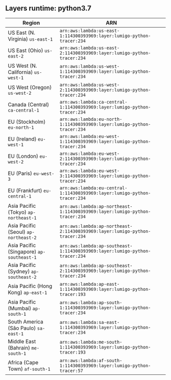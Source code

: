 Layers runtime: python3.7
----
| Region | ARN |
| --- | --- |
|US East (N. Virginia)  `us-east-1`|`arn:aws:lambda:us-east-1:114300393969:layer:lumigo-python-tracer:234`|
|US East (Ohio)  `us-east-2`|`arn:aws:lambda:us-east-2:114300393969:layer:lumigo-python-tracer:234`|
|US West (N. California)  `us-west-1`|`arn:aws:lambda:us-west-1:114300393969:layer:lumigo-python-tracer:234`|
|US West (Oregon)  `us-west-2`|`arn:aws:lambda:us-west-2:114300393969:layer:lumigo-python-tracer:234`|
|Canada (Central)  `ca-central-1`|`arn:aws:lambda:ca-central-1:114300393969:layer:lumigo-python-tracer:234`|
|EU (Stockholm)  `eu-north-1`|`arn:aws:lambda:eu-north-1:114300393969:layer:lumigo-python-tracer:234`|
|EU (Ireland)  `eu-west-1`|`arn:aws:lambda:eu-west-1:114300393969:layer:lumigo-python-tracer:234`|
|EU (London)  `eu-west-2`|`arn:aws:lambda:eu-west-2:114300393969:layer:lumigo-python-tracer:234`|
|EU (Paris)  `eu-west-3`|`arn:aws:lambda:eu-west-3:114300393969:layer:lumigo-python-tracer:234`|
|EU (Frankfurt)  `eu-central-1`|`arn:aws:lambda:eu-central-1:114300393969:layer:lumigo-python-tracer:234`|
|Asia Pacific (Tokyo)  `ap-northeast-1`|`arn:aws:lambda:ap-northeast-1:114300393969:layer:lumigo-python-tracer:234`|
|Asia Pacific (Seoul)  `ap-northeast-2`|`arn:aws:lambda:ap-northeast-2:114300393969:layer:lumigo-python-tracer:234`|
|Asia Pacific (Singapore)  `ap-southeast-1`|`arn:aws:lambda:ap-southeast-1:114300393969:layer:lumigo-python-tracer:234`|
|Asia Pacific (Sydney)  `ap-southeast-2`|`arn:aws:lambda:ap-southeast-2:114300393969:layer:lumigo-python-tracer:234`|
|Asia Pacific (Hong Kong)  `ap-east-1`|`arn:aws:lambda:ap-east-1:114300393969:layer:lumigo-python-tracer:193`|
|Asia Pacific (Mumbai)  `ap-south-1`|`arn:aws:lambda:ap-south-1:114300393969:layer:lumigo-python-tracer:234`|
|South America (São Paulo)  `sa-east-1`|`arn:aws:lambda:sa-east-1:114300393969:layer:lumigo-python-tracer:234`|
|Middle East (Bahrain)  `me-south-1`|`arn:aws:lambda:me-south-1:114300393969:layer:lumigo-python-tracer:193`|
|Africa (Cape Town)  `af-south-1`|`arn:aws:lambda:af-south-1:114300393969:layer:lumigo-python-tracer:57`|
